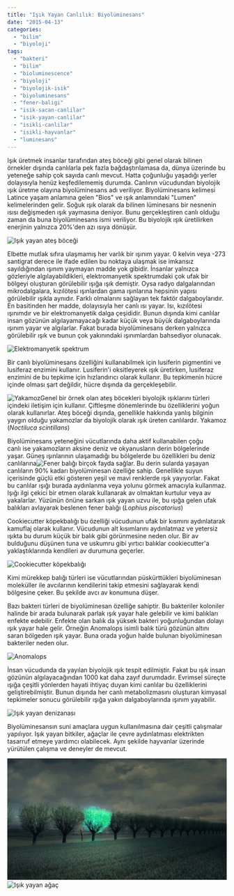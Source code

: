 ```yaml
---
title: "Işık Yayan Canlılık: Biyolüminesans"
date: "2015-04-13"
categories: 
  - "bilim"
  - "biyoloji"
tags: 
  - "bakteri"
  - "bilim"
  - "bioluminescence"
  - "biyoloji"
  - "biyolojik-isik"
  - "biyoluminesans"
  - "fener-baligi"
  - "isik-sacan-canlilar"
  - "isik-yayan-canlilar"
  - "isikli-canlilar"
  - "isikli-hayvanlar"
  - "luminesans"
---
```


Işık üretmek insanlar tarafından ateş böceği gibi genel olarak bilinen örnekler dışında canlılarla pek fazla bağdaştırılamasa da, dünya üzerinde bu yeteneğe sahip çok sayıda canlı mevcut. Hatta çoğunluğu yaşadığı yerler dolayısıyla henüz keşfedilememiş durumda. Canlının vücudundan biyolojik ışık üretme olayına biyolüminesans adı veriliyor. Biyolüminesans kelimesi Latince yaşam anlamına gelen "Bios" ve ışık anlamındaki "Lumen" kelimelerinden gelir. Soğuk ışık olarak da bilinen lüminesans bir nesnenin ısısı değişmeden ışık yaymasına deniyor. Bunu gerçekleştiren canlı olduğu zaman da buna biyolüminesans ismi veriliyor. Bu biyolojik ışık üretilirken enerjinin yalnızca 20%'den azı ısıya dönüşür.

![Işık yayan ateş böceği](../images/sen_hic_ates_bocegi_gordun_mu_by_gakgak.jpg)

Elbette mutlak sıfıra ulaşmamış her varlık bir ışınım yayar. 0 kelvin veya -273 santigrat derece ile ifade edilen bu noktaya ulaşmak ise imkansız sayıldığından ışınım yaymayan madde yok gibidir. İnsanlar yalnızca gözleriyle algılayabildikleri, elektromanyetik spektrumdaki çok ufak bir bölgeyi oluşturan görülebilir ışığa ışık demiştir. Oysa radyo dalgalarından mikrodalgalara, kızılötesi ışınlardan gama ışınlarına hepsinin yapısı görülebilir ışıkla aynıdır. Farklı olmalarını sağlayan tek faktör dalgaboylarıdır. En basitinden her madde, dolayısıyla her canlı ısı yayar. Isı, kızılötesi ışınımdır ve bir elektromanyetik dalga çeşididir. Bunun dışında kimi canlılar insan gözünün algılayamayacağı kadar küçük veya büyük dalgaboylarında ışınım yayar ve algılarlar. Fakat burada biyolüminesans derken yalnızca görülebilir ışık ve bunun çok yakınındaki ışınımlardan bahsediyor olunacak.

![Elektromanyetik spektrum](../images/VisibleLightSpectrum.jpg)

Bir canlı biyolüminesans özelliğini kullanabilmek için lusiferin pigmentini ve lusiferaz enzimini kullanır. Lusiferin'i oksitleyerek ışık üretirken, lusiferaz enzimini de bu tepkime için hızlandırıcı olarak kullanır. Bu tepkimenin hücre içinde olması şart değildir, hücre dışında da gerçekleşebilir.

![Yakamoz](../images/biyoluminesans_576238_m-300x230.jpg)Genel bir örnek olan ateş böcekleri biyolojik ışıklarını türleri içindeki iletişim için kullanır. Çiftleşme dönemlerinde bu özelliklerini yoğun olarak kullanırlar. Ateş böceği dışında, genellikle hakkında yanlış bilginin yaygın olduğu yakamozlar da biyolojik olarak ışık üreten canlılardır. Yakamoz (_Noctiluca scintillans_)

Biyolüminesans yeteneğini vücutlarında daha aktif kullanabilen çoğu canlı ise yakamozların aksine deniz ve okyanusların derin bölgelerinde yaşar. Güneş ışınlarının ulaşamadığı bu bölgelerde bu özellikleri bu deniz canlılarına![Fener balığı](../images/well_read_angler_fish_by_thedarkcloak-d6txaa8-300x232.jpg) birçok fayda sağlar. Bu derin sularda yaşayan canlıların 90% kadarı biyolüminesan özelliğe sahip. Genellikle suyun içerisinde güçlü etki gösteren yeşil ve mavi renklerde ışık yayıyorlar. Fakat bu canlılar ışığı burada aydınlanma veya yolunu görmek amacıyla kullanmaz. Işığı ilgi çekici bir etmen olarak kullanarak av olmaktan kurtulur veya av yakalarlar. Yüzünün önüne sarkan ışık yayan uzvu ile, bu ışığa gelen ufak balıkları avlayarak beslenen fener balığı (_Lophius piscatorius_)

Cookiecutter köpekbalığı bu özelliği vücudunun ufak bir kısmını aydınlatarak kamuflaj olarak kullanır. Vücudunun alt kısımlarını aydınlatmaz ve yetersiz ışıkta bu durum küçük bir balık gibi görünmesine neden olur. Bir av bulduğunu düşünen tuna ve uskumru gibi yırtıcı balıklar cookiecutter'a yaklaştıklarında kendileri av durumuna geçerler.

![Cookiecutter köpekbalığı](../images/Shark.jpg)

Kimi mürekkep balığı türleri ise vücutlarından püskürttükleri biyolüminesan moleküller ile avcılarının kendilerini takip etmesini sağlayarak kendi bölgesine çeker. Bu şekilde avcı av konumuna düşer.

Bazı bakteri türleri de biyolüminesan özelliğe sahiptir. Bu bakteriler koloniler halinde bir arada bulunarak parlak ışık yayar hale gelebilir ve kimi balıkları enfekte edebilir. Enfekte olan balık da yüksek bakteri yoğunluğundan dolayı ışık yayar hale gelir. Örneğin Anomalops isimli balık türü gözünün altını saran bölgeden ışık yayar. Buna orada yoğun halde bulunan biyolüminesan bakteriler neden olur.

![Anomalops](../images/4733543367_ea7bca1de4.jpg)

İnsan vücudunda da yayılan biyolojik ışık tespit edilmiştir. Fakat bu ışık insan gözünün algılayacağından 1000 kat daha zayıf durumdadır. Evrimsel süreçte ışığa çeşitli yönlerden hayati ihtiyaç duyan kimi canlılar bu özelliklerini geliştirebilmiştir. Bunun dışında her canlı metabolizmasını oluşturan kimyasal tepkimeler sonucu görülebilir ışığa yakın dalgaboylarında ışınım yayabilir.

![Işık yayan denizanası](../images/midwater-jelly.jpg)

Biyolüminesansın suni amaçlara uygun kullanılmasına dair çeşitli çalışmalar yapılıyor. Işık yayan bitkiler, ağaçlar ile çevre aydınlatması elektrikten tasarruf etmeye yardımcı olabilecek. Aynı şekilde hayvanlar üzerinde yürütülen çalışma ve deneyler de mevcut.

![Biyolojik ışık yayan ağaç](images/Bioluminescent-Tree2-1024x568.jpg)![Işık yayan ağaç](../images/Glowing-trees-300x132.jpg)
